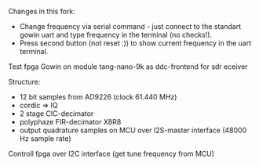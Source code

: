 
Changes in this fork:

- Change frequency via serial command - just connect to the standart gowin uart and type frequency in the terminal (no checks!).
- Press second button (not reset :)) to show current frequency in the uart terminal.

Test fpga Gowin on module tang-nano-9k as ddc-frontend for sdr eceiver

Structure:
-  12 bit samples from AD9226 (clock 61.440 MHz)
-  cordic => IQ
-  2 stage CIC-decimator
-  polyphaze FIR-decimator X8R8
-  output quadrature samples on MCU over I2S-master interface (48000 Hz sample rate)

Controll fpga over I2C interface (get tune frequency from MCU)
